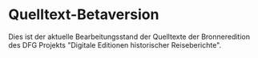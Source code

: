 # Quelltext-Betaversion

Dies ist der aktuelle Bearbeitungsstand der Quelltexte der Bronneredition des DFG Projekts "Digitale Editionen historischer Reiseberichte".

